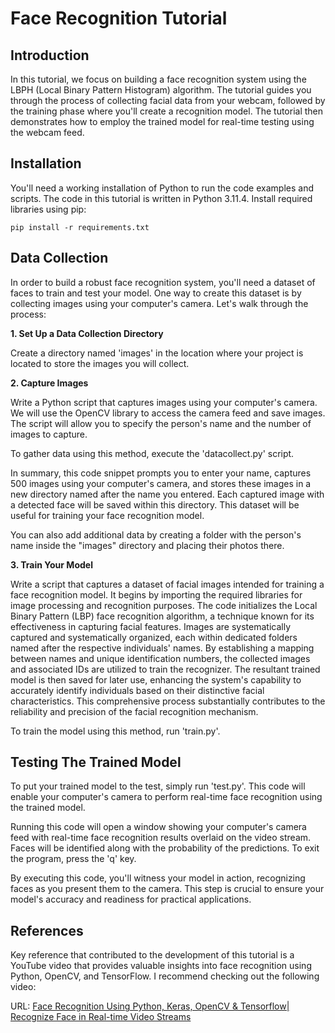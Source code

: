 # Face Recognition Tutorial

## Introduction

In this tutorial, we focus on building a face recognition system using the LBPH (Local Binary Pattern Histogram) algorithm. The tutorial guides you through the process of collecting facial data from your webcam, followed by the training phase where you'll create a recognition model. The tutorial then demonstrates how to employ the trained model for real-time testing using the webcam feed. 

## Installation

You'll need a working installation of Python to run the code examples and scripts. The code in this tutorial is written in Python 3.11.4.
Install required libraries using pip:
```
pip install -r requirements.txt
```
## Data Collection

In order to build a robust face recognition system, you'll need a dataset of faces to train and test your model. One way to create this dataset is by collecting images using your computer's camera. Let's walk through the process:

**1. Set Up a Data Collection Directory**

Create a directory named 'images' in the location where your project is located to store the images you will collect.


**2. Capture Images**

Write a Python script that captures images using your computer's camera. We will use the OpenCV library to access the camera feed and save images. The script will allow you to specify the person's name and the number of images to capture. 

To gather data using this method, execute the 'datacollect.py' script.

In summary, this code snippet prompts you to enter your name, captures 500 images using your computer's camera, and stores these images in a new directory named after the name you entered. Each captured image with a detected face will be saved within this directory. This dataset will be useful for training your face recognition model.

You can also add additional data by creating a folder with the person's name inside the "images" directory and placing their photos there.

**3. Train Your Model**

Write a script  that captures a dataset of facial images intended for training a face recognition model. It begins by importing the required libraries for image processing and recognition purposes. The code initializes the Local Binary Pattern (LBP) face recognition algorithm, a technique known for its effectiveness in capturing facial features. Images are systematically captured and systematically organized, each within dedicated folders named after the respective individuals' names. By establishing a mapping between names and unique identification numbers, the collected images and associated IDs are utilized to train the recognizer. The resultant trained model is then saved for later use, enhancing the system's capability to accurately identify individuals based on their distinctive facial characteristics. This comprehensive process substantially contributes to the reliability and precision of the facial recognition mechanism.

To train the model using this method, run 'train.py'.

## Testing The Trained Model

To put your trained model to the test, simply run 'test.py'. This code will enable your computer's camera to perform real-time face recognition using the trained model.

Running this code will open a window showing your computer's camera feed with real-time face recognition results overlaid on the video stream. Faces will be identified along with the probability of the predictions. To exit the program, press the 'q' key.

By executing this code, you'll witness your model in action, recognizing faces as you present them to the camera. This step is crucial to ensure your model's accuracy and readiness for practical applications.

## References
Key reference that contributed to the development of this tutorial is a YouTube video that provides valuable insights into face recognition using Python, OpenCV, and TensorFlow. I recommend checking out the following video:

URL: [Face Recognition Using Python, Keras, OpenCV & Tensorflow| Recognize Face in Real-time Video Streams](https://www.youtube.com/watch?v=lH01BgsIPuE)
